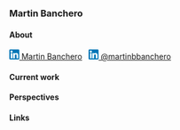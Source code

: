 ### Martin Banchero

#### About
[![linkedin](https://github.com/MartinBanchero/MartinBanchero/blob/master/linkedins.png) Martin Banchero](https://www.linkedin.com/in/martin-banchero-1883b8b2)
&nbsp;
[![gmail](https://github.com/MartinBanchero/MartinBanchero/blob/master/linkedins.png) @martinbbanchero](https://www.linkedin.com/in/martin-banchero-1883b8b2)
&nbsp;

#### Current work




#### Perspectives


#### Links
